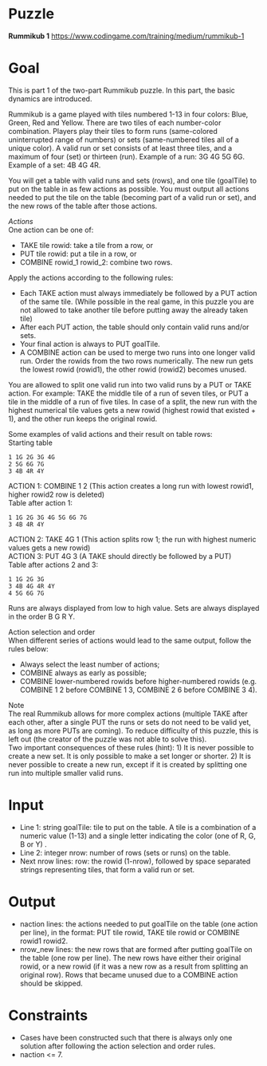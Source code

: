 # Puzzle
**Rummikub 1** https://www.codingame.com/training/medium/rummikub-1

# Goal
This is part 1 of the two-part Rummikub puzzle. In this part, the basic dynamics are introduced.

Rummikub is a game played with tiles numbered 1-13 in four colors: Blue, Green, Red and Yellow. There are two tiles of each number-color combination. Players play their tiles to form runs (same-colored uninterrupted range of numbers) or sets (same-numbered tiles all of a unique color). A valid run or set consists of at least three tiles, and a maximum of four (set) or thirteen (run). Example of a run: 3G 4G 5G 6G. Example of a set: 4B 4G 4R.

You will get a table with valid runs and sets (rows), and one tile (goalTile) to put on the table in as few actions as possible. You must output all actions needed to put the tile on the table (becoming part of a valid run or set), and the new rows of the table after those actions.

*Actions*  
One action can be one of:
* TAKE tile rowid: take a tile from a row, or
* PUT tile rowid: put a tile in a row, or
* COMBINE rowid_1 rowid_2: combine two rows.

Apply the actions according to the following rules:
* Each TAKE action must always immediately be followed by a PUT action of the same tile. (While possible in the real game, in this puzzle you are not allowed to take another tile before putting away the already taken tile)
* After each PUT action, the table should only contain valid runs and/or sets.
* Your final action is always to PUT goalTile.
* A COMBINE action can be used to merge two runs into one longer valid run. Order the rowids from the two rows numerically. The new run gets the lowest rowid (rowid1), the other rowid (rowid2) becomes unused.

You are allowed to split one valid run into two valid runs by a PUT or TAKE action. For example: TAKE the middle tile of a run of seven tiles, or PUT a tile in the middle of a run of five tiles. In case of a split, the new run with the highest numerical tile values gets a new rowid (highest rowid that existed + 1), and the other run keeps the original rowid.

Some examples of valid actions and their result on table rows:  
Starting table  
```
1 1G 2G 3G 4G
2 5G 6G 7G
3 4B 4R 4Y
```
ACTION 1: COMBINE 1 2 (This action creates a long run with lowest rowid1, higher rowid2 row is deleted)  
Table after action 1:  
```
1 1G 2G 3G 4G 5G 6G 7G
3 4B 4R 4Y
```
ACTION 2: TAKE 4G 1 (This action splits row 1; the run with highest numeric values gets a new rowid)  
ACTION 3: PUT 4G 3 (A TAKE should directly be followed by a PUT)  
Table after actions 2 and 3:  
```
1 1G 2G 3G
3 4B 4G 4R 4Y
4 5G 6G 7G
```

Runs are always displayed from low to high value. Sets are always displayed in the order B G R Y.

Action selection and order  
When different series of actions would lead to the same output, follow the rules below:  
- Always select the least number of actions;
- COMBINE always as early as possible;
- COMBINE lower-numbered rowids before higher-numbered rowids (e.g. COMBINE 1 2 before COMBINE 1 3, COMBINE 2 6 before COMBINE 3 4).

Note  
The real Rummikub allows for more complex actions (multiple TAKE after each other, after a single PUT the runs or sets do not need to be valid yet, as long as more PUTs are coming). To reduce difficulty of this puzzle, this is left out (the creator of the puzzle was not able to solve this).  
Two important consequences of these rules (hint): 1) It is never possible to create a new set. It is only possible to make a set longer or shorter. 2) It is never possible to create a new run, except if it is created by splitting one run into multiple smaller valid runs.

# Input
* Line 1: string goalTile: tile to put on the table. A tile is a combination of a numeric value (1-13) and a single letter indicating the color (one of R, G, B or Y) .
* Line 2: integer nrow: number of rows (sets or runs) on the table.
* Next nrow lines: row: the rowid (1-nrow), followed by space separated strings representing tiles, that form a valid run or set.

# Output
* naction lines: the actions needed to put goalTile on the table (one action per line), in the format: PUT tile rowid, TAKE tile rowid or COMBINE rowid1 rowid2.
* nrow_new lines: the new rows that are formed after putting goalTile on the table (one row per line). The new rows have either their original rowid, or a new rowid (if it was a new row as a result from splitting an original row). Rows that became unused due to a COMBINE action should be skipped.

# Constraints
* Cases have been constructed such that there is always only one solution after following the action selection and order rules.
* naction <= 7.
